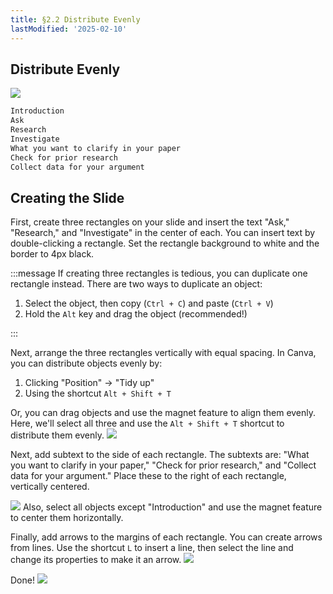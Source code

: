 ```yaml
---
title: §2.2 Distribute Evenly
lastModified: '2025-02-10'
---
```


## Distribute Evenly

![](/books/slide_design/images/2-2/1.png)

```txt
Introduction
Ask
Research
Investigate
What you want to clarify in your paper
Check for prior research
Collect data for your argument
```

## Creating the Slide

First, create three rectangles on your slide and insert the text "Ask," "Research," and "Investigate" in the center of each. You can insert text by double-clicking a rectangle. Set the rectangle background to white and the border to 4px black.

:::message
If creating three rectangles is tedious, you can duplicate one rectangle instead. There are two ways to duplicate an object:

1. Select the object, then copy (`Ctrl + C`) and paste (`Ctrl + V`)
2. Hold the `Alt` key and drag the object (recommended!)

:::

Next, arrange the three rectangles vertically with equal spacing. In Canva, you can distribute objects evenly by:

1. Clicking "Position" → "Tidy up"
2. Using the shortcut `Alt + Shift + T`

Or, you can drag objects and use the magnet feature to align them evenly. Here, we'll select all three and use the `Alt + Shift + T` shortcut to distribute them evenly.
![](/books/slide_design/images/2-2/2.png)

Next, add subtext to the side of each rectangle. The subtexts are: "What you want to clarify in your paper," "Check for prior research," and "Collect data for your argument." Place these to the right of each rectangle, vertically centered.

![](/books/slide_design/images/2-2/3.png)
Also, select all objects except "Introduction" and use the magnet feature to center them horizontally.

Finally, add arrows to the margins of each rectangle. You can create arrows from lines. Use the shortcut `L` to insert a line, then select the line and change its properties to make it an arrow.
![](/books/slide_design/images/2-2/4.png)

Done!
![](/books/slide_design/images/2-2/1.png)
